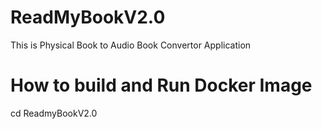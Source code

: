 # ReadMyBookV2.0
This is Physical Book to Audio Book Convertor Application



# How to build and Run Docker Image

cd ReadmyBookV2.0